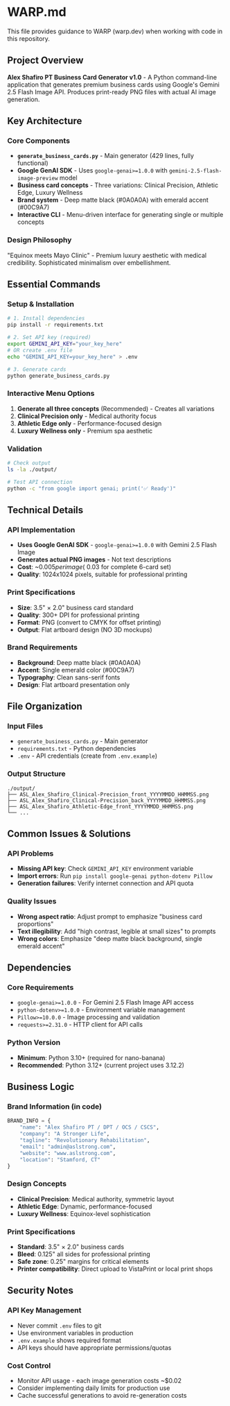 # WARP.md

This file provides guidance to WARP (warp.dev) when working with code in this repository.

## Project Overview

**Alex Shafiro PT Business Card Generator v1.0** - A Python command-line application that generates premium business cards using Google's Gemini 2.5 Flash Image API. Produces print-ready PNG files with actual AI image generation.

## Key Architecture

### Core Components
- **`generate_business_cards.py`** - Main generator (429 lines, fully functional)
- **Google GenAI SDK** - Uses `google-genai>=1.0.0` with `gemini-2.5-flash-image-preview` model
- **Business card concepts** - Three variations: Clinical Precision, Athletic Edge, Luxury Wellness
- **Brand system** - Deep matte black (#0A0A0A) with emerald accent (#00C9A7)
- **Interactive CLI** - Menu-driven interface for generating single or multiple concepts

### Design Philosophy
"Equinox meets Mayo Clinic" - Premium luxury aesthetic with medical credibility. Sophisticated minimalism over embellishment.

## Essential Commands

### Setup & Installation
```bash
# 1. Install dependencies
pip install -r requirements.txt

# 2. Set API key (required)
export GEMINI_API_KEY="your_key_here"
# OR create .env file
echo "GEMINI_API_KEY=your_key_here" > .env

# 3. Generate cards
python generate_business_cards.py
```

### Interactive Menu Options
1. **Generate all three concepts** (Recommended) - Creates all variations
2. **Clinical Precision only** - Medical authority focus
3. **Athletic Edge only** - Performance-focused design  
4. **Luxury Wellness only** - Premium spa aesthetic

### Validation
```bash
# Check output
ls -la ./output/

# Test API connection
python -c "from google import genai; print('✅ Ready')" 
```

## Technical Details

### API Implementation
- **Uses Google GenAI SDK** - `google-genai>=1.0.0` with Gemini 2.5 Flash Image
- **Generates actual PNG images** - Not text descriptions
- **Cost**: ~$0.005 per image (~$0.03 for complete 6-card set)
- **Quality**: 1024x1024 pixels, suitable for professional printing

### Print Specifications
- **Size**: 3.5" × 2.0" business card standard
- **Quality**: 300+ DPI for professional printing
- **Format**: PNG (convert to CMYK for offset printing)
- **Output**: Flat artboard design (NO 3D mockups)

### Brand Requirements
- **Background**: Deep matte black (#0A0A0A)
- **Accent**: Single emerald color (#00C9A7)
- **Typography**: Clean sans-serif fonts
- **Design**: Flat artboard presentation only

## File Organization

### Input Files
- `generate_business_cards.py` - Main generator
- `requirements.txt` - Python dependencies
- `.env` - API credentials (create from `.env.example`)

### Output Structure  
```
./output/
├── ASL_Alex_Shafiro_Clinical-Precision_front_YYYYMMDD_HHMMSS.png
├── ASL_Alex_Shafiro_Clinical-Precision_back_YYYYMMDD_HHMMSS.png
├── ASL_Alex_Shafiro_Athletic-Edge_front_YYYYMMDD_HHMMSS.png
└── ...
```

## Common Issues & Solutions

### API Problems
- **Missing API key**: Check `GEMINI_API_KEY` environment variable
- **Import errors**: Run `pip install google-genai python-dotenv Pillow`
- **Generation failures**: Verify internet connection and API quota

### Quality Issues
- **Wrong aspect ratio**: Adjust prompt to emphasize "business card proportions" 
- **Text illegibility**: Add "high contrast, legible at small sizes" to prompts
- **Wrong colors**: Emphasize "deep matte black background, single emerald accent"

## Dependencies

### Core Requirements
- `google-genai>=1.0.0` - For Gemini 2.5 Flash Image API access
- `python-dotenv>=1.0.0` - Environment variable management  
- `Pillow>=10.0.0` - Image processing and validation
- `requests>=2.31.0` - HTTP client for API calls

### Python Version
- **Minimum**: Python 3.10+ (required for nano-banana)
- **Recommended**: Python 3.12+ (current project uses 3.12.2)

## Business Logic

### Brand Information (in code)
```python
BRAND_INFO = {
    "name": "Alex Shafiro PT / DPT / OCS / CSCS",
    "company": "A Stronger Life", 
    "tagline": "Revolutionary Rehabilitation",
    "email": "admin@aslstrong.com",
    "website": "www.aslstrong.com",
    "location": "Stamford, CT"
}
```

### Design Concepts
- **Clinical Precision**: Medical authority, symmetric layout
- **Athletic Edge**: Dynamic, performance-focused
- **Luxury Wellness**: Equinox-level sophistication

### Print Specifications
- **Standard**: 3.5" × 2.0" business cards
- **Bleed**: 0.125" all sides for professional printing
- **Safe zone**: 0.25" margins for critical elements
- **Printer compatibility**: Direct upload to VistaPrint or local print shops

## Security Notes

### API Key Management
- Never commit `.env` files to git
- Use environment variables in production
- `.env.example` shows required format
- API keys should have appropriate permissions/quotas

### Cost Control
- Monitor API usage - each image generation costs ~$0.02
- Consider implementing daily limits for production use
- Cache successful generations to avoid re-generation costs
